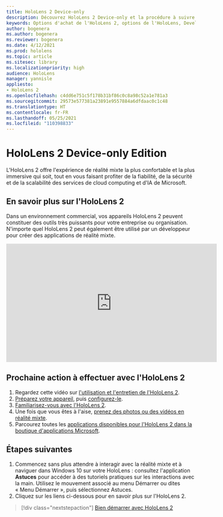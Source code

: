 ```yaml
---
title: HoloLens 2 Device-only
description: Découvrez HoloLens 2 Device-only et la procédure à suivre après l'avoir acquis.
keywords: Options d'achat de l'HoloLens 2, options de l'HoloLens, Developer Edition
author: bogenera
ms.author: bogenera
ms.reviewer: bogenera
ms.date: 4/12/2021
ms.prod: hololens
ms.topic: article
ms.sitesec: library
ms.localizationpriority: high
audience: HoloLens
manager: yannisle
appliesto:
- HoloLens 2
ms.openlocfilehash: c4dd6e751c5f178b31bf86c0c8a98c52a1e781a3
ms.sourcegitcommit: 29573e577381a23891e9557884a6dfdaac0c1c48
ms.translationtype: HT
ms.contentlocale: fr-FR
ms.lasthandoff: 05/25/2021
ms.locfileid: "110398833"
---
```

# <a name="hololens-2-device-only-edition"></a>HoloLens 2 Device-only Edition

L'HoloLens 2 offre l'expérience de réalité mixte la plus confortable et la plus immersive qui soit, tout en vous faisant profiter de la fiabilité, de la sécurité et de la scalabilité des services de cloud computing et d'IA de Microsoft.

## <a name="learn-about-hololens-2"></a>En savoir plus sur l'HoloLens 2
Dans un environnement commercial, vos appareils HoloLens 2 peuvent constituer des outils très puissants pour votre entreprise ou organisation. N'importe quel HoloLens 2 peut également être utilisé par un développeur pour créer des applications de réalité mixte.

<iframe width="560" height="315" src="https://www.youtube.com/embed/XwOnHqiNAeU" frameborder="0" allow="accelerometer; autoplay; clipboard-write; encrypted-media; gyroscope; picture-in-picture" allowfullscreen></iframe>

## <a name="heres-what-to-do-next-with-the-hololens-2"></a>Prochaine action à effectuer avec l'HoloLens 2

1. Regardez cette vidéo sur [l'utilisation et l'entretien de l'HoloLens 2](https://docs.microsoft.com/hololens/hololens2-maintenance##HoloLens-2-Use-and-Care).
1. [Préparez votre appareil](https://docs.microsoft.com/hololens/hololens2-setup), puis [configurez-le](https://docs.microsoft.com/hololens/hololens2-start).
1. [Familiarisez-vous avec l'HoloLens 2](https://docs.microsoft.com/hololens/holographic-home).
1. Une fois que vous êtes à l'aise, [prenez des photos ou des vidéos en réalité mixte](https://docs.microsoft.com/hololens/holographic-photos-and-videos).
1. Parcourez toutes les [applications disponibles pour l'HoloLens 2 dans la boutique d'applications Microsoft](https://docs.microsoft.com/hololens/holographic-store-apps).

## <a name="next-steps"></a>Étapes suivantes

1. Commencez sans plus attendre à interagir avec la réalité mixte et à naviguer dans Windows 10 sur votre HoloLens : consultez l'application **Astuces** pour accéder à des tutoriels pratiques sur les interactions avec la main. Utilisez le mouvement associé au menu Démarrer ou dites « Menu Démarrer », puis sélectionnez Astuces.
1. Cliquez sur les liens ci-dessous pour en savoir plus sur l'HoloLens 2.

> [!div class="nextstepaction"]
> [Bien démarrer avec HoloLens 2](hololens2-basic-usage.md)